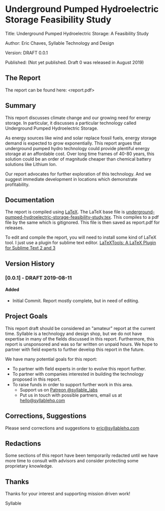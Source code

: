 # Underground Pumped Hydroelectric Storage Feasibility Study

Title: Underground Pumped Hydroelectric Storage: A Feasibility Study

Author: Eric Chaves, Syllable Technology and Design

Version: DRAFT 0.0.1

Published: (Not yet published. Draft 0 was released in August 2019)

## The Report
The report can be found here: <report.pdf>

## Summary
This report discusses climate change and our growing need for energy storage. In particular, it discusses a particular technology called Underground Pumped Hydroelectric Storage.

As energy sources like wind and solar replace fossil fuels, energy storage demand is expected to grow exponentially. This report argues that underground pumped hydro technology could provide plentiful energy storage at an affordable cost. Over long time frames of 40-80 years, this solution could be an order of magnitude cheaper than chemical battery solutions like Lithium Ion.

Our report advocates for further exploration of this technology. And we suggest immediate development in locations which demonstrate profitability.


## Documentation
The report is compiled using [LaTeX](https://www.latex-project.org/). The LaTeX base file is [underground-pumped-hydroelectric-storage-feasibility-study.tex](underground-pumped-hydroelectric-storage-feasibility-study.tex). This compiles to a pdf file by the same which is gitignored. This file is then saved as report.pdf for releases.

To edit and compile the report, you will need to install some kind of LaTeX tool. I just use a plugin for sublime text editor. [LaTeXTools: A LaTeX Plugin for Sublime Text 2 and 3](https://latextools.readthedocs.io/en/latest/)

## Version History
### [0.0.1] - DRAFT 2019-08-11
#### Added
- Initial Commit. Report mostly complete, but in need of editing.

## Project Goals
This report draft should be considered an "amateur" report at the current time. Syllable is a technology and design shop, but we do not have expertise in many of the fields discussed in this report. Furthermore, this report is unsponsored and was so far written on unpaid hours. We hope to partner with field experts to further develop this report in the future.

We have many potential goals for this report:
- To partner with field experts in order to evolve this report further.
- To partner with companies interested in building the technology proposed in this report.
- To raise funds in order to support further work in this area.
    - Support us on [Patreon @syllable_labs](https://www.patreon.com/syllable_labs)
    - Put us in touch with possible partners, email us at <hello@syllablehq.com>


## Corrections, Suggestions
Please send corrections and suggestions to <eric@syllablehq.com>


## Redactions
Some sections of this report have been temporarily redacted until we have more time to consult with advisors and consider protecting some proprietary knowledge.

## Thanks
Thanks for your interest and supporting mission driven work!

Syllable
